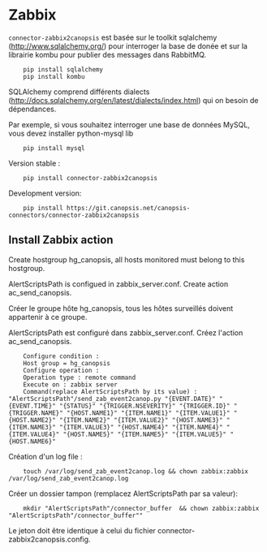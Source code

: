 # Zabbix

`connector-zabbix2canopsis` est basée sur le toolkit sqlalchemy (http://www.sqlalchemy.org/) pour interroger la base de donée et sur la librairie kombu pour publier des messages dans RabbitMQ.

```
    pip install sqlalchemy
    pip install kombu
```

SQLAlchemy comprend différents dialects (http://docs.sqlalchemy.org/en/latest/dialects/index.html) qui on besoin de dépendances.

Par exemple, si vous souhaitez interroger une base de données MySQL, vous devez installer python-mysql lib

```
    pip install mysql
```

Version stable :

```
    pip install connector-zabbix2canopsis
```

Development version:

```
    pip install https://git.canopsis.net/canopsis-connectors/connector-zabbix2canopsis
```

## Install Zabbix action

Create hostgroup hg_canopsis, all hosts monitored must belong to this hostgroup.

AlertScriptsPath is configued in zabbix_server.conf.
Create action ac_send_canopsis.

Créer le groupe hôte hg_canopsis, tous les hôtes surveillés doivent appartenir à ce groupe.

AlertScriptsPath est configuré dans zabbix_server.conf. Créez l'action ac_send_canopsis.

```
    Configure condition :
    Host group = hg_canopsis
    Configure operation :
    Operation type : remote command
    Execute on : zabbix server
    Command(replace AlertScriptsPath by its value) : "AlertScriptsPath"/send_zab_event2canop.py "{EVENT.DATE}" "{EVENT.TIME}" "{STATUS}" "{TRIGGER.NSEVERITY}" "{TRIGGER.ID}" "{TRIGGER.NAME}" "{HOST.NAME1}" "{ITEM.NAME1}" "{ITEM.VALUE1}" "{HOST.NAME2}" "{ITEM.NAME2}" "{ITEM.VALUE2}" "{HOST.NAME3}" "{ITEM.NAME3}" "{ITEM.VALUE3}" "{HOST.NAME4}" "{ITEM.NAME4}" "{ITEM.VALUE4}" "{HOST.NAME5}" "{ITEM.NAME5}" "{ITEM.VALUE5}" "{HOST.NAME6}"
```

Création d'un log file :

```
    touch /var/log/send_zab_event2canop.log && chown zabbix:zabbix /var/log/send_zab_event2canop.log
```

Créer un dossier tampon (remplacez AlertScriptsPath par sa valeur):

```
    mkdir "AlertScriptsPath"/connector_buffer  && chown zabbix:zabbix  "AlertScriptsPath"/connector_buffer""
```

Le jeton doit être identique à celui du fichier connector-zabbix2canopsis.config.
